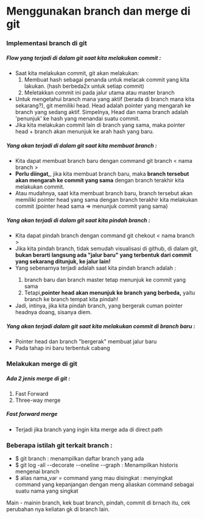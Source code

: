 <h1>Menggunakan branch dan merge di git</h1>

<h3>Implementasi branch di git</h3>

<h5>Flow yang terjadi di dalam git saat kita melakukan commit : </h5>
<ul>
    <li>Saat kita melakukan commit, git akan melakukan:
        <ol>
            <li>Membuat hash sebagai penanda  untuk melacak commit yang kita lakukan. (hash berbeda2x untuk setiap commit)</li>
            <li>Meletakkan commit ini pada jalur utama atau master branch</li>
        </ol>
    </li>
    <li>Untuk mengetahui branch mana yang aktif (berada di branch mana kita sekarang?), git memiliki head. Head adalah pointer yang mengarah ke branch yang sedang aktif. Simpelnya, Head dan nama branch adalah 'penunjuk' ke hash yang menandai suatu commit. </li>
    <li>Jika kita melakukan commit lain di branch yang sama, maka pointer head + branch akan menunjuk ke arah hash yang baru.</li>
</ul>

<h5>Yang akan terjadi di dalam git saat kita membuat branch : </h5>
<ul>
    <li>Kita dapat membuat branch baru dengan command git branch < nama branch > </li>
    <li><strong>Perlu diingat,</strong>, jika kita membuat branch baru, maka <strong> branch tersebut akan mengarah ke commit yang sama</strong> dengan branch terakhir kita melakukan commit.
    <li>Atau mudahnya, saat kita membuat branch baru, branch tersebut akan memiliki pointer head yang sama dengan branch terakhir kita melakukan commit (pointer head sama => menunjuk commit yang sama)</li>
</ul>

<h5>Yang akan terjadi di dalam git saat kita pindah branch : </h5>
<ul>
    <li>Kita dapat pindah branch dengan command git chekout < nama branch > </li>
    <li>Jika kita pindah branch, tidak semudah visualisasi di github, di dalam git, <strong>bukan berarti langsung ada "jalur baru" yang terbentuk dari commit yang sekarang ditunjuk, ke jalur lain!</strong></li>
    <li>Yang sebenarnya terjadi adalah saat kita pindah branch adalah : </li>
    <ol>
        <li>branch baru dan branch master tetap menunjuk ke commit yang sama</li>
        <li>Tetapi,<strong>pointer head akan menunjuk ke branch yang berbeda,</strong> yaitu branch ke branch tempat kita pindah!</li>
    </ol>  
    <li>Jadi, intinya, jika kita pindah branch, yang bergerak cuman pointer headnya doang, sisanya diem.</li> 
</ul>

<h5>Yang akan terjadi dalam git saat kita melakukan commit di branch baru : </h5>
<ul>
    <li>Pointer head dan branch "bergerak" membuat jalur baru</li>
    <li>Pada tahap ini baru terbentuk cabang</li>
</ul>

<h3>Melakukan merge di git</h3>

<h5>Ada 2 jenis merge di git : </h5>
<ol>
    <li>Fast Forward</li>
    <li>Three-way merge</li>
</ol>

<h5>Fast forward merge</h5>
<ul>
    <li>Terjadi jika branch yang ingin kita merge ada di direct path</li>
</ul>

<h3>Beberapa istilah git terkait branch : </h3>
<ul>
    <li>$ git branch : menampilkan daftar branch yang ada</li>
    <li>$ git log -all --decorate --oneline --graph : Menampilkan historis mengenai branch</li>
    <li>$ alias nama_var = command yang mau disingkat : menyingkat command yang kepanjangan dengan meng aliaskan command sebagai suatu nama yang singkat</li>
</ul>


<p>
Main - mainin branch, kek buat branch, pindah, commit di brnach itu, cek perubahan nya keliatan gk di branch lain.

</p>

